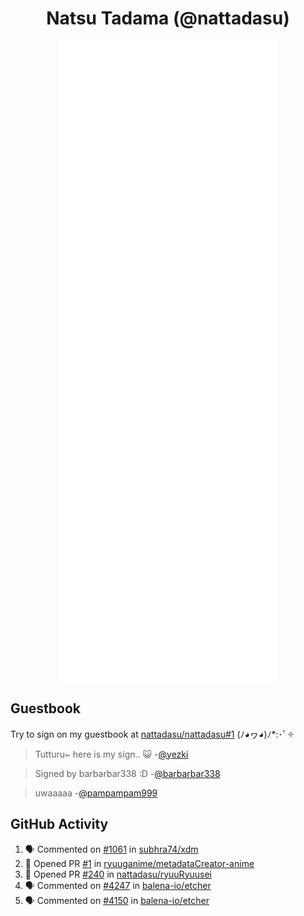 <div align="center">

# Natsu Tadama (@nattadasu)

![Github Metrics](github-metrics.svg)
</div>

## Guestbook

Try to sign on my guestbook at [nattadasu/nattadasu#1](https://github.com/nattadasu/nattadasu/issues/1) (ﾉ◕ヮ◕)ﾉ\*:･ﾟ✧

<!--START:guestbook-->
> Tutturu~  here is my sign.. :smiley_cat: 
> -[@yezki](https://github.com/yezki)

> Signed by barbarbar338 :D
> -[@barbarbar338](https://github.com/barbarbar338)

> uwaaaaa
> -[@pampampam999](https://github.com/pampampam999)
<!--END:guestbook-->

## GitHub Activity
<!--START_SECTION:activity-->
1. 🗣 Commented on [#1061](https://github.com/subhra74/xdm/issues/1061#issuecomment-2198443636) in [subhra74/xdm](https://github.com/subhra74/xdm)
2. 💪 Opened PR [#1](https://github.com/ryuuganime/metadataCreator-anime/pull/1) in [ryuuganime/metadataCreator-anime](https://github.com/ryuuganime/metadataCreator-anime)
3. 💪 Opened PR [#240](https://github.com/nattadasu/ryuuRyuusei/pull/240) in [nattadasu/ryuuRyuusei](https://github.com/nattadasu/ryuuRyuusei)
4. 🗣 Commented on [#4247](https://github.com/balena-io/etcher/issues/4247#issuecomment-2161581992) in [balena-io/etcher](https://github.com/balena-io/etcher)
5. 🗣 Commented on [#4150](https://github.com/balena-io/etcher/issues/4150#issuecomment-2161579446) in [balena-io/etcher](https://github.com/balena-io/etcher)
<!--END_SECTION:activity-->
